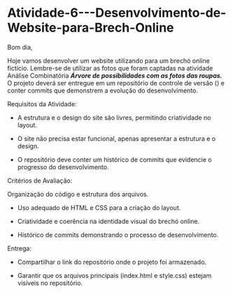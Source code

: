 # Atividade-6---Desenvolvimento-de-Website-para-Brech-Online

Bom dia,

Hoje vamos desenvolver um website utilizando para um brechó online fictício. Lembre-se de utilizar as fotos que foram captadas na atividade Análise Combinatória  ***Árvore de possibilidades com as fotos das roupas.***
O projeto deverá ser entregue em um repositório de controle de versão () e conter commits que demonstrem a evolução do desenvolvimento.

Requisitos da Atividade:

  * A estrutura e o design do site são livres, permitindo criatividade no layout.
  
  * O site não precisa estar funcional, apenas apresentar a estrutura e o design.
  
  * O repositório deve conter um histórico de commits que evidencie o progresso do desenvolvimento.

Critérios de Avaliação:

   Organização do código e estrutura dos arquivos.
   
   * Uso adequado de HTML e CSS para a criação do layout.
    
   * Criatividade e coerência na identidade visual do brechó online.
    
   * Histórico de commits demonstrando o processo de desenvolvimento.


Entrega:

  * Compartilhar o link do repositório onde o projeto foi armazenado.
    
  * Garantir que os arquivos principais (index.html e style.css) estejam visíveis no repositório.
